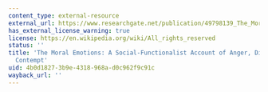 ```yaml
---
content_type: external-resource
external_url: https://www.researchgate.net/publication/49798139_The_Moral_Emotions_A_Social-Functionalist_Account_of_Anger_Disgust_and_Contempt
has_external_license_warning: true
license: https://en.wikipedia.org/wiki/All_rights_reserved
status: ''
title: 'The Moral Emotions: A Social-Functionalist Account of Anger, Disgust, and
  Contempt'
uid: 4b0d1827-3b9e-4318-968a-d0c962f9c91c
wayback_url: ''
---
```

